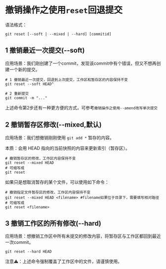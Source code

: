 # 撤销操作之使用`reset`回退提交

语法格式：
```
git reset [--soft | --mixed | --hard] [commitid]
```

## 1 撤销最近一次提交(--soft)

应用场景：我们刚创建了一个commit，发现该commit中有个错误，但又不想再创建一个新的提交。

```
# 1 撤销最近一次提交，回退到上次提交，工作区和暂存区的内容保持不变
git reset --soft HEAD^

# 2 重新提交
git commit -m "..."
``` 

上述命令第2步还有一种更方便的方式，可参考`撤销操作之使用--amend改写单次提交`

## 2 撤销暂存区修改(--mixed,默认)

应用场景：我们想撤销刚刚使用 `git add *` 暂存的内容。

本质：会用 HEAD 指向的当前快照的内容来更新索引（暂存区）。

```
# 撤销暂存区的修改，工作区内容保持不变
git reset --mixed HEAD
# 可缩写成
git reset
```

如果只是想取消暂存的某个文件，可以使用如下命令：
```
# 撤销指定文件暂存区的修改，工作区内容保持不变
git reset --mixed HEAD <filename> #filename如果位于目录下，需要填写相对路径
# 可缩写成
git reset <filename>
```

## 3 撤销工作区的所有修改(--hard)
应用场景：想撤销工作区中所有未提交的修改内容，将暂存区与工作区都回到最近一次commit。

```
git reset --hard HEAD
```
注意⚠️：上述命令强制覆盖了工作区中的文件，请谨慎使用。
